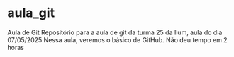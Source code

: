 # aula_git
Aula de Git
Repositório para a aula de git da turma 25 da Ilum, aula do dia 07/05/2025
Nessa aula, veremos o básico de GitHub.
Não deu tempo em 2 horas
